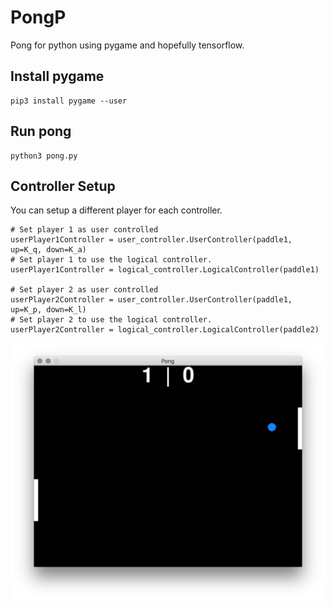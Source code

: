 # PongP
Pong for python using pygame and hopefully tensorflow.

## Install pygame
```commandline
pip3 install pygame --user
```

## Run pong
```commandline
python3 pong.py
```

## Controller Setup
You can setup a different player for each controller.

```pythonstub
# Set player 1 as user controlled
userPlayer1Controller = user_controller.UserController(paddle1, up=K_q, down=K_a)
# Set player 1 to use the logical controller.
userPlayer1Controller = logical_controller.LogicalController(paddle1)

# Set player 2 as user controlled
userPlayer2Controller = user_controller.UserController(paddle1, up=K_p, down=K_l)
# Set player 2 to use the logical controller.
userPlayer2Controller = logical_controller.LogicalController(paddle2)

```

![alt text](notes/pong.png "PongP")
